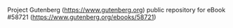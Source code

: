 Project Gutenberg (https://www.gutenberg.org) public repository for
eBook #58721 (https://www.gutenberg.org/ebooks/58721)
